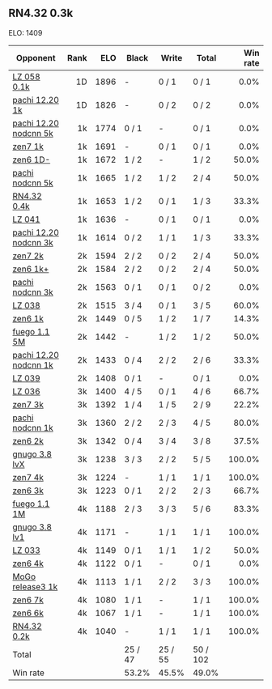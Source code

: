 ## RN4.32 0.3k ##

ELO: 1409

Opponent | Rank | ELO | Black | Write | Total | Win rate
---------|-----:|----:|-------|-------|-------|-------:
[LZ 058 0.1k](LZ%20058%200.1k.md) | 1D | 1896 | - | 0 / 1 | 0 / 1 | 0.0%
[pachi 12.20 1k](pachi%2012.20%201k.md) | 1D | 1826 | - | 0 / 2 | 0 / 2 | 0.0%
[pachi 12.20 nodcnn 5k](pachi%2012.20%20nodcnn%205k.md) | 1k | 1774 | 0 / 1 | - | 0 / 1 | 0.0%
[zen7 1k](zen7%201k.md) | 1k | 1691 | - | 0 / 1 | 0 / 1 | 0.0%
[zen6 1D-](zen6%201D-.md) | 1k | 1672 | 1 / 2 | - | 1 / 2 | 50.0%
[pachi nodcnn 5k](pachi%20nodcnn%205k.md) | 1k | 1665 | 1 / 2 | 1 / 2 | 2 / 4 | 50.0%
[RN4.32 0.4k](RN4.32%200.4k.md) | 1k | 1653 | 1 / 2 | 0 / 1 | 1 / 3 | 33.3%
[LZ 041](LZ%20041.md) | 1k | 1636 | - | 0 / 1 | 0 / 1 | 0.0%
[pachi 12.20 nodcnn 3k](pachi%2012.20%20nodcnn%203k.md) | 1k | 1614 | 0 / 2 | 1 / 1 | 1 / 3 | 33.3%
[zen7 2k](zen7%202k.md) | 2k | 1594 | 2 / 2 | 0 / 2 | 2 / 4 | 50.0%
[zen6 1k+](zen6%201k+.md) | 2k | 1584 | 2 / 2 | 0 / 2 | 2 / 4 | 50.0%
[pachi nodcnn 3k](pachi%20nodcnn%203k.md) | 2k | 1563 | 0 / 1 | 0 / 1 | 0 / 2 | 0.0%
[LZ 038](LZ%20038.md) | 2k | 1515 | 3 / 4 | 0 / 1 | 3 / 5 | 60.0%
[zen6 1k](zen6%201k.md) | 2k | 1449 | 0 / 5 | 1 / 2 | 1 / 7 | 14.3%
[fuego 1.1 5M](fuego%201.1%205M.md) | 2k | 1442 | - | 1 / 2 | 1 / 2 | 50.0%
[pachi 12.20 nodcnn 1k](pachi%2012.20%20nodcnn%201k.md) | 2k | 1433 | 0 / 4 | 2 / 2 | 2 / 6 | 33.3%
[LZ 039](LZ%20039.md) | 2k | 1408 | 0 / 1 | - | 0 / 1 | 0.0%
[LZ 036](LZ%20036.md) | 3k | 1400 | 4 / 5 | 0 / 1 | 4 / 6 | 66.7%
[zen7 3k](zen7%203k.md) | 3k | 1392 | 1 / 4 | 1 / 5 | 2 / 9 | 22.2%
[pachi nodcnn 1k](pachi%20nodcnn%201k.md) | 3k | 1360 | 2 / 2 | 2 / 3 | 4 / 5 | 80.0%
[zen6 2k](zen6%202k.md) | 3k | 1342 | 0 / 4 | 3 / 4 | 3 / 8 | 37.5%
[gnugo 3.8 lvX](gnugo%203.8%20lvX.md) | 3k | 1238 | 3 / 3 | 2 / 2 | 5 / 5 | 100.0%
[zen7 4k](zen7%204k.md) | 3k | 1224 | - | 1 / 1 | 1 / 1 | 100.0%
[zen6 3k](zen6%203k.md) | 3k | 1223 | 0 / 1 | 2 / 2 | 2 / 3 | 66.7%
[fuego 1.1 1M](fuego%201.1%201M.md) | 4k | 1188 | 2 / 3 | 3 / 3 | 5 / 6 | 83.3%
[gnugo 3.8 lv1](gnugo%203.8%20lv1.md) | 4k | 1171 | - | 1 / 1 | 1 / 1 | 100.0%
[LZ 033](LZ%20033.md) | 4k | 1149 | 0 / 1 | 1 / 1 | 1 / 2 | 50.0%
[zen6 4k](zen6%204k.md) | 4k | 1122 | 0 / 1 | - | 0 / 1 | 0.0%
[MoGo release3 1k](MoGo%20release3%201k.md) | 4k | 1113 | 1 / 1 | 2 / 2 | 3 / 3 | 100.0%
[zen6 7k](zen6%207k.md) | 4k | 1080 | 1 / 1 | - | 1 / 1 | 100.0%
[zen6 6k](zen6%206k.md) | 4k | 1067 | 1 / 1 | - | 1 / 1 | 100.0%
[RN4.32 0.2k](RN4.32%200.2k.md) | 4k | 1040 | - | 1 / 1 | 1 / 1 | 100.0%
Total | | | 25 / 47 | 25 / 55 | 50 / 102 | 
Win rate| | | 53.2% | 45.5% | 49.0% | 
